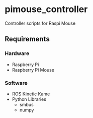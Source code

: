 # pimouse_controller
Controller scripts for Raspi Mouse

## Requirements

### Hardware

- Raspberry Pi 
- Raspberry Pi Mouse

### Software

- ROS Kinetic Kame
- Python Libraries
  - smbus
  - numpy
